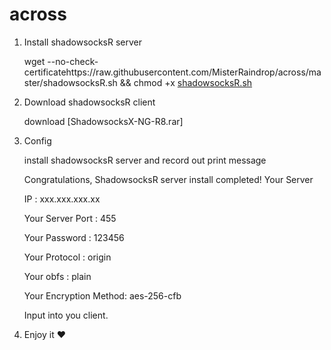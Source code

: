 # across

1. Install shadowsocksR server

   wget --no-check-certificatehttps://raw.githubusercontent.com/MisterRaindrop/across/master/shadowsocksR.sh && chmod +x [shadowsocksR.sh](http://shadowsocksr.sh/)

2. Download shadowsocksR client 

   download [ShadowsocksX-NG-R8.rar]

3. Config

   install shadowsocksR server and record out print message

   Congratulations, ShadowsocksR server install completed! Your Server 

   IP : xxx.xxx.xxx.xx

   Your Server Port : 455 

   Your Password : 123456 

   Your Protocol : origin 

   Your obfs : plain 

   Your Encryption Method: aes-256-cfb

   Input into you client.

4. Enjoy it ♥️
